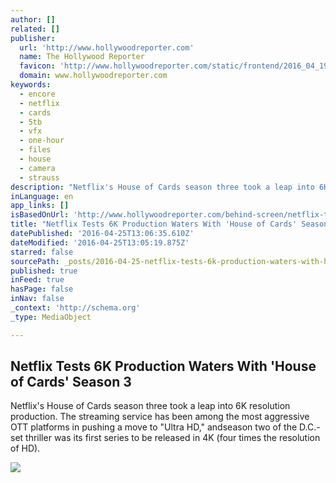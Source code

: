 ```yaml
---
author: []
related: []
publisher:
  url: 'http://www.hollywoodreporter.com'
  name: The Hollywood Reporter
  favicon: 'http://www.hollywoodreporter.com/static/frontend/2016_04_19_1946/assets/images/brand/favicon.ico'
  domain: www.hollywoodreporter.com
keywords:
  - encore
  - netflix
  - cards
  - 5tb
  - vfx
  - one-hour
  - files
  - house
  - camera
  - strauss
description: "Netflix's House of Cards season three took a leap into 6K resolution production. The streaming service has been among the most aggressive OTT platforms in pushing a move to \"Ultra HD,\" andseason two of the D.C.-set thriller was its first series to be released in 4K (four times the resolution of HD)."
inLanguage: en
app_links: []
isBasedOnUrl: 'http://www.hollywoodreporter.com/behind-screen/netflix-tests-6k-production-waters-779131'
title: "Netflix Tests 6K Production Waters With 'House of Cards' Season 3"
datePublished: '2016-04-25T13:06:35.610Z'
dateModified: '2016-04-25T13:05:19.875Z'
starred: false
sourcePath: _posts/2016-04-25-netflix-tests-6k-production-waters-with-house-of-cards-sea.md
published: true
inFeed: true
hasPage: false
inNav: false
_context: 'http://schema.org'
_type: MediaObject

---
```

<article style=""><h1>Netflix Tests 6K Production Waters With 'House of Cards' Season 3</h1><p>Netflix's House of Cards season three took a leap into 6K resolution production. The streaming service has been among the most aggressive OTT platforms in pushing a move to "Ultra HD," andseason two of the D.C.-set thriller was its first series to be released in 4K (four times the resolution of HD).</p><img src="http://cdn1.thr.com/sites/default/files/2015/02/screen_shot_2015-02-14_at_2.25.02_pm.png" /></article>